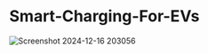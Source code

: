 # Smart-Charging-For-EVs

![Screenshot 2024-12-16 203056](https://github.com/user-attachments/assets/f249dcaf-742d-43fd-afcd-ab9909707de9)
